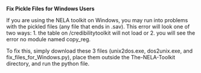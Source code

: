 
**Fix Pickle Files for Windows Users**

If you are using the NELA toolkit on Windows, you may run into problems with the pickled files (any file that ends in .sav). This error will look one of two ways: 1. the table on /credibilitytoolkit will not load or 2. you will see the error no module named copy_reg. 

To fix this, simply download these 3 files (unix2dos.exe, dos2unix.exe, and fix_files_for_Windows.py), place them outside the The-NELA-Toolkit directory, and run the python file. 
